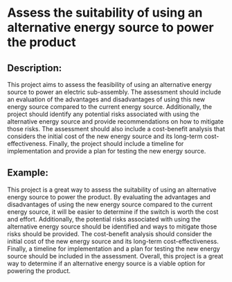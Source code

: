 # Assess the suitability of using an alternative energy source to power the product

## Description:
This project aims to assess the feasibility of using an alternative energy source to power an electric sub-assembly. The assessment should include an evaluation of the advantages and disadvantages of using this new energy source compared to the current energy source. Additionally, the project should identify any potential risks associated with using the alternative energy source and provide recommendations on how to mitigate those risks. The assessment should also include a cost-benefit analysis that considers the initial cost of the new energy source and its long-term cost-effectiveness. Finally, the project should include a timeline for implementation and provide a plan for testing the new energy source.

## Example:
This project is a great way to assess the suitability of using an alternative energy source to power the product. By evaluating the advantages and disadvantages of using the new energy source compared to the current energy source, it will be easier to determine if the switch is worth the cost and effort. Additionally, the potential risks associated with using the alternative energy source should be identified and ways to mitigate those risks should be provided. The cost-benefit analysis should consider the initial cost of the new energy source and its long-term cost-effectiveness. Finally, a timeline for implementation and a plan for testing the new energy source should be included in the assessment. Overall, this project is a great way to determine if an alternative energy source is a viable option for powering the product.
